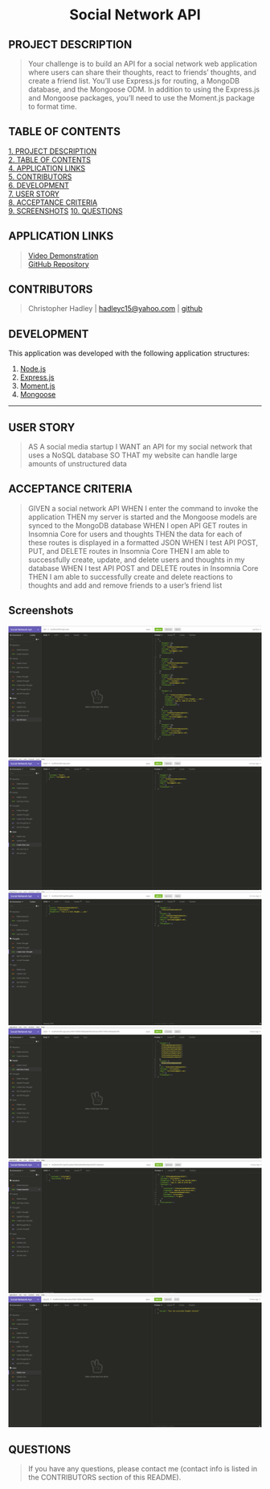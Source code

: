 # <div align="center">**Social Network API**</div>

## **PROJECT DESCRIPTION**
> Your challenge is to build an API for a social network web application where users can share their thoughts, react to friends’ thoughts, and create a friend list. You’ll use Express.js for routing, a MongoDB database, and the Mongoose ODM. In addition to using the Express.js and Mongoose packages, you’ll need to use the Moment.js package to format time.

## **TABLE OF CONTENTS** 
[1. PROJECT DESCRIPTION](#PROJECT-DESCRIPTION)  
[2. TABLE OF CONTENTS](#TABLE-OF-CONTENTS)  
[4. APPLICATION LINKS](#APPLICATION-LINKS)  
[5. CONTRIBUTORS](#CONTRIBUTORS)  
[6. DEVELOPMENT](#DEVELOPMENT)  
[7. USER STORY](#USER-STORY)  
[8. ACCEPTANCE CRITERIA](#ACCEPTANCE-CRITERIA)  
[9. SCREENSHOTS](#SCREENSHOTS)
[10. QUESTIONS](#QUESTIONS)  

## **APPLICATION LINKS**
> [Video Demonstration]()  
> [GitHub Repository](https://github.com/hadleyc15/social-network-api)

## **CONTRIBUTORS** 
> Christopher Hadley | <hadleyc15@yahoo.com> | [github](https://github.com/hadleyc15)    

## **DEVELOPMENT**
This application was developed with the following application structures:

1. [Node.js](https://nodejs.org/en/)
2. [Express.js](http://expressjs.com/)
3. [Moment.js](https://momentjs.com/docs/)
4. [Mongoose](https://mongoosejs.com/)

---

## **USER STORY**

> AS A social media startup 
> I WANT an API for my social network that uses a NoSQL database
> SO THAT my website can handle large amounts of unstructured data

## **ACCEPTANCE CRITERIA**
> GIVEN a social network API
> WHEN I enter the command to invoke the application
> THEN my server is started and the Mongoose models are synced to the MongoDB database
> WHEN I open API GET routes in Insomnia Core for users and thoughts
> THEN the data for each of these routes is displayed in a formatted JSON
> WHEN I test API POST, PUT, and DELETE routes in Insomnia Core
> THEN I am able to successfully create, update, and delete users and thoughts in my database
> WHEN I test API POST and DELETE routes in Insomnia Core
> THEN I am able to successfully create and delete reactions to thoughts and add and remove friends to a user’s friend list

## **Screenshots**

<img src="/assets/images/Screenshot%20(101).png" />

<img src="/assets/images/Screenshot%20(102).png" />

<img src="/assets/images/Screenshot%20(103).png" />

<img src="/assets/images/Screenshot%20(104).png" />

<img src="/assets/images/Screenshot%20(105).png" />

<img src="/assets/images/Screenshot%20(106).png" />

## **QUESTIONS**
>If you have any questions, please contact me (contact info is listed in the CONTRIBUTORS section of this README).